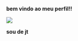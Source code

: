 **bem vindo ao meu perfil!!**

![](https://media.tenor.com/CgGf-l5pQWcAAAAC/cat-heart-eyes-yoonmilkers.gif)

**sou de jt**
